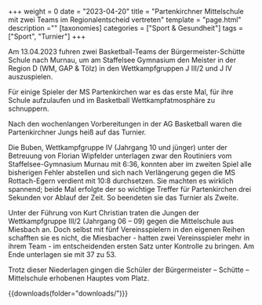 +++
weight = 0
date = "2023-04-20"
title = "Partenkirchner Mittelschule mit zwei Teams im Regionalentscheid vertreten"
template = "page.html"
description =""
[taxonomies]
categories = ["Sport & Gesundheit"]
tags = ["Sport", "Turnier"]
+++

Am 13.04.2023 fuhren zwei Basketball-Teams der Bürgermeister-Schütte Schule nach Murnau, um am Staffelsee Gymnasium den Meister in der Region D (WM, GAP & Tölz) in den Wettkampfgruppen J III/2 und J IV auszuspielen.

<!-- more -->

Für einige Spieler der MS Partenkirchen war es das erste Mal, für ihre Schule aufzulaufen und im Basketball Wettkampfatmosphäre zu schnuppern.

Nach den wochenlangen Vorbereitungen in der AG Basketball waren die Partenkirchner Jungs heiß auf das Turnier.

Die Buben, Wettkampfgruppe IV (Jahrgang 10 und jünger) unter der Betreuung von Florian Wipfelder unterlagen zwar den Routiniers vom Staffelsee-Gymnasium Murnau mit 6:36, konnten aber im zweiten Spiel alle bisherigen Fehler abstellen und sich nach Verlängerung gegen die MS Rottach-Egern verdient mit 10:8 durchsetzen. Sie machten es wirklich spannend; beide Mal erfolgte der so wichtige Treffer für Partenkirchen drei Sekunden vor Ablauf der Zeit. So beendeten sie das Turnier als Zweite.

Unter der Führung von Kurt Christian traten die Jungen der Wettkampfgruppe III/2 (Jahrgang 06 – 09) gegen die Mittelschule aus Miesbach an. Doch selbst mit fünf Vereinsspielern in den eigenen Reihen schafften sie es nicht, die Miesbacher - hatten zwei Vereinsspieler mehr in ihrem Team - im entscheidenden ersten Satz unter Kontrolle zu bringen. Am Ende unterlagen sie mit 37 zu 53.

Trotz dieser Niederlagen gingen die Schüler der Bürgermeister – Schütte – Mittelschule erhobenen Hauptes vom Platz.

{{downloads(folder="downloads/")}}

